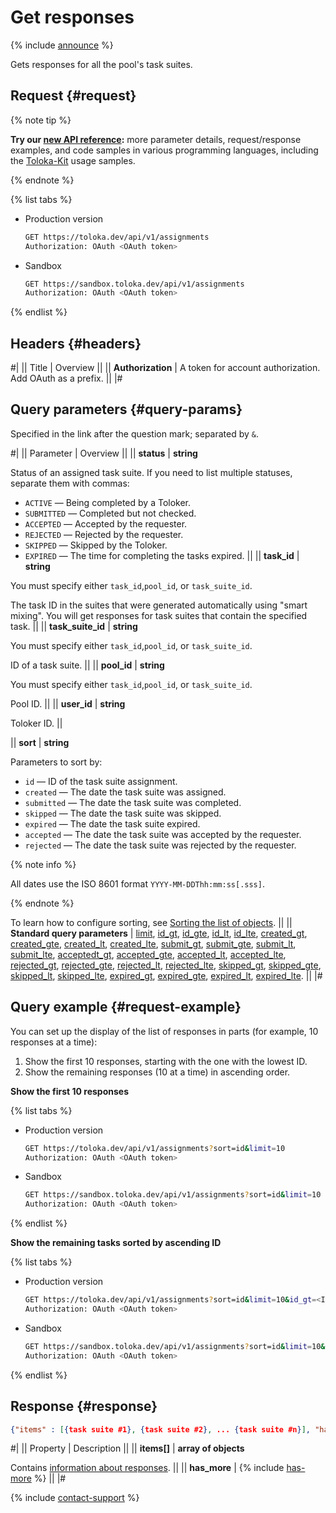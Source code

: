 # Get responses

{% include [announce](../_includes/announce.md) %}

Gets responses for all the pool's task suites.

## Request {#request}

{% note tip %}

**Try our [new API reference](https://toloka.ai/docs/api/api-reference/#get-/assignments):** more parameter details, request/response examples, and code samples in various programming languages, including the [Toloka-Kit](../../toloka-kit/index.md) usage samples.

{% endnote %}

{% list tabs %}

- Production version

  ```bash
  GET https://toloka.dev/api/v1/assignments
  Authorization: OAuth <OAuth token>
  ```

- Sandbox

  ```bash
  GET https://sandbox.toloka.dev/api/v1/assignments
  Authorization: OAuth <OAuth token>
  ```

{% endlist %}

## Headers {#headers}

#|
|| Title | Overview ||
|| **Authorization** | A token for account authorization. Add OAuth as a prefix. ||
|#

## Query parameters {#query-params}

Specified in the link after the question mark; separated by `&`.

#|
|| Parameter | Overview ||
|| **status** | **string**

Status of an assigned task suite. If you need to list multiple statuses, separate them with commas:

- `ACTIVE` — Being completed by a Toloker.
- `SUBMITTED` — Completed but not checked.
- `ACCEPTED` — Accepted by the requester.
- `REJECTED` — Rejected by the requester.
- `SKIPPED` — Skipped by the Toloker.
- `EXPIRED` — The time for completing the tasks expired. ||
|| **task_id** | **string**

You must specify either `task_id`,`pool_id`, or `task_suite_id`.

The task ID in the suites that were generated automatically using "smart mixing". You will get responses for task suites that contain the specified task. ||
|| **task_suite_id** | **string**

You must specify either `task_id`,`pool_id`, or `task_suite_id`.

ID of a task suite. ||
|| **pool_id** | **string**

You must specify either `task_id`,`pool_id`, or `task_suite_id`.

Pool ID. ||
|| **user_id** | **string**

Toloker ID. ||

|| **sort** | **string**

Parameters to sort by:

- `id` — ID of the task suite assignment.
- `created` — The date the task suite was assigned.
- `submitted` — The date the task suite was completed.
- `skipped` — The date the task suite was skipped.
- `expired` — The date the task suite expired.
- `accepted` — The date the task suite was accepted by the requester.
- `rejected` — The date the task suite was rejected by the requester.

{% note info %}

All dates use the ISO 8601 format `YYYY-MM-DDThh:mm:ss[.sss]`.

{% endnote %}

To learn how to configure sorting, see [Sorting the list of objects](sorting.md). ||
|| **Standard query parameters** | [limit](standard-query-parameters.md#limit),  [id_gt](standard-query-parameters.md#id_gt), [id_gte](standard-query-parameters.md#id_gte), [id_lt](standard-query-parameters.md#id_lt), [id_lte](standard-query-parameters.md#id_lte), [created_gt](standard-query-parameters.md#created_gt), [created_gte](standard-query-parameters.md#created_gte), [created_lt](standard-query-parameters.md#created_lt), [created_lte](standard-query-parameters.md#created_lte), [submit_gt](standard-query-parameters.md#submit_gt), [submit_gte](standard-query-parameters.md#submit_gte), [submit_lt](standard-query-parameters.md#submit_lt), [submit_lte](standard-query-parameters.md#submit_lte), [acceptedt_gt](standard-query-parameters.md#accepted_gt), [accepted_gte](standard-query-parameters.md#accepted_gte), [accepted_lt](standard-query-parameters.md#accepted_lt), [accepted_lte](standard-query-parameters.md#accepted_lte), [rejected_gt](standard-query-parameters.md#rejected_gt), [rejected_gte](standard-query-parameters.md#rejected_gte), [rejected_lt](standard-query-parameters.md#rejected_lt), [rejected_lte](standard-query-parameters.md#rejected_lte), [skipped_gt](standard-query-parameters.md#skipped_gt), [skipped_gte](standard-query-parameters.md#skipped_gte), [skipped_lt](standard-query-parameters.md#skipped_lt), [skipped_lte](standard-query-parameters.md#skipped_lte), [expired_gt](standard-query-parameters.md#expired_gt), [expired_gte](standard-query-parameters.md#expired_gte), [expired_lt](standard-query-parameters.md#expired_lt), [expired_lte](standard-query-parameters.md#expired_lte). ||
|#

## Query example {#request-example}

You can set up the display of the list of responses in parts (for example, 10 responses at a time):

1. Show the first 10 responses, starting with the one with the lowest ID.
1. Show the remaining responses (10 at a time) in ascending order.

**Show the first 10 responses**

{% list tabs %}

- Production version

  ```bash
  GET https://toloka.dev/api/v1/assignments?sort=id&limit=10
  Authorization: OAuth <OAuth token>
  ```

- Sandbox

  ```bash
  GET https://sandbox.toloka.dev/api/v1/assignments?sort=id&limit=10
  Authorization: OAuth <OAuth token>
  ```

{% endlist %}

**Show the remaining tasks sorted by ascending ID**

{% list tabs %}

- Production version

  ```bash
  GET https://toloka.dev/api/v1/assignments?sort=id&limit=10&id_gt=<ID of the last task suite from the previous response>
  Authorization: OAuth <OAuth token>
  ```

- Sandbox

  ```bash
  GET https://sandbox.toloka.dev/api/v1/assignments?sort=id&limit=10&id_gt=<ID of the last task suite from the previous response>
  Authorization: OAuth <OAuth token>
  ```

{% endlist %}

## Response {#response}

```json
{"items" : [{task suite #1}, {task suite #2}, ... {task suite #n}], "has_more": true}
```

#|
|| Property | Description ||
|| **items[]** | **array of objects**

Contains [information about responses](get-assignment-id.md). ||
|| **has_more** | {% include [has-more](../_includes/has-more.md) %} ||
|#

{% include [contact-support](../../guide/_includes/contact-support.md) %}